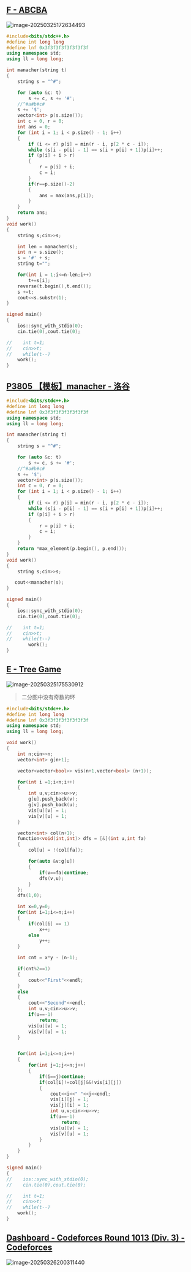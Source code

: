 ## [F - ABCBA](https://atcoder.jp/contests/abc398/tasks/abc398_f)

![image-20250325172634493](C:\Users\Zilv\AppData\Roaming\Typora\typora-user-images\image-20250325172634493.png)

```c++
#include<bits/stdc++.h>
#define int long long
#define lnf 0x3f3f3f3f3f3f3f3f
using namespace std;
using ll = long long;

int manacher(string t)
{
    string s = "^#";

    for (auto &c: t)
        s += c, s += '#';
    //^#a#b#c#
    s += '$';
    vector<int> p(s.size());
    int c = 0, r = 0;
    int ans = 0;
    for (int i = 1; i < p.size() - 1; i++)
    {
        if (i <= r) p[i] = min(r - i, p[2 * c - i]);
        while (s[i - p[i] - 1] == s[i + p[i] + 1])p[i]++;
        if (p[i] + i > r)
        {
            r = p[i] + i;
            c = i;
        }
        if(r==p.size()-2)
        {
            ans = max(ans,p[i]);
        }
    }
    return ans;
}
void work()
{
    string s;cin>>s;

    int len = manacher(s);
    int n = s.size();
    s = '#' + s;
    string t="";

    for(int i = 1;i<=n-len;i++)
        t+=s[i];
    reverse(t.begin(),t.end());
    s +=t;
    cout<<s.substr(1);
}

signed main()
{
    ios::sync_with_stdio(0);
    cin.tie(0),cout.tie(0);

//    int t=1;
//    cin>>t;
//    while(t--)
    work();
}
```

## [P3805 【模板】manacher - 洛谷](https://www.luogu.com.cn/problem/P3805)

```c++
#include<bits/stdc++.h>
#define int long long
#define lnf 0x3f3f3f3f3f3f3f3f
using namespace std;
using ll = long long;

int manacher(string t)
{
    string s = "^#";

    for (auto &c: t)
        s += c, s += '#';
    //^#a#b#c#
    s += '$';
    vector<int> p(s.size());
    int c = 0, r = 0;
    for (int i = 1; i < p.size() - 1; i++)
    {
        if (i <= r) p[i] = min(r - i, p[2 * c - i]);
        while (s[i - p[i] - 1] == s[i + p[i] + 1])p[i]++;
        if (p[i] + i > r)
        {
            r = p[i] + i;
            c = i;
        }
    }
    return *max_element(p.begin(), p.end());
}
void work()
{
    string s;cin>>s;

   cout<<manacher(s);
}

signed main()
{
    ios::sync_with_stdio(0);
    cin.tie(0),cout.tie(0);

//    int t=1;
//    cin>>t;
//    while(t--)
        work();
}
```

## [E - Tree Game](https://atcoder.jp/contests/abc398/tasks/abc398_e)

![image-20250325175530912](C:\Users\Zilv\AppData\Roaming\Typora\typora-user-images\image-20250325175530912.png)

> 二分图中没有奇数的环

```c++
#include<bits/stdc++.h>
#define int long long
#define lnf 0x3f3f3f3f3f3f3f3f
using namespace std;
using ll = long long;

void work()
{
    int n;cin>>n;
    vector<int> g[n+1];

    vector<vector<bool>> vis(n+1,vector<bool> (n+1));

    for(int i =1;i<n;i++)
    {
        int u,v;cin>>u>>v;
        g[u].push_back(v);
        g[v].push_back(u);
        vis[u][v] = 1;
        vis[v][u] = 1;
    }

    vector<int> col(n+1);
    function<void(int,int)> dfs = [&](int u,int fa)
    {
        col[u] = !(col[fa]);

        for(auto &v:g[u])
        {
            if(v==fa)continue;
            dfs(v,u);
        }
    };
    dfs(1,0);

    int x=0,y=0;
    for(int i=1;i<=n;i++)
    {
        if(col[i] == 1)
            x++;
        else
            y++;
    }

    int cnt = x*y - (n-1);

    if(cnt%2==1)
    {
        cout<<"First"<<endl;
    }
    else
    {
        cout<<"Second"<<endl;
        int u,v;cin>>u>>v;
        if(u==-1)
            return;
        vis[u][v] = 1;
        vis[v][u] = 1;
    }


    for(int i=1;i<=n;i++)
    {
        for(int j=1;j<=n;j++)
        {
            if(i==j)continue;
            if(col[i]!=col[j]&&!vis[i][j])
            {
                cout<<i<<" "<<j<<endl;
                vis[i][j] = 1;
                vis[j][i] = 1;
                int u,v;cin>>u>>v;
                if(u==-1)
                    return;
                vis[u][v] = 1;
                vis[v][u] = 1;
            }
        }
    }
}

signed main()
{
//    ios::sync_with_stdio(0);
//    cin.tie(0),cout.tie(0);

//    int t=1;
//    cin>>t;
//    while(t--)
    work();
}
```

## [Dashboard - Codeforces Round 1013 (Div. 3) - Codeforces](https://codeforces.com/contest/2091/)

![image-20250326200311440](C:\Users\Zilv\AppData\Roaming\Typora\typora-user-images\image-20250326200311440.png)
